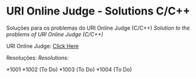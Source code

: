 # URI Online Judge - Solutions C/C++

Soluções para os problemas do URI Online Judge  (C/C++)
_Solution to the problems of URI Online Judge (C/C++)_

URI Online Judge:
[Click Here](https://www.urionlinejudge.com.br/)

Resoluções:
_Resolutions:_

*1001
*1002 (To Do)
*1003 (To Do)
*1004 (To Do)
